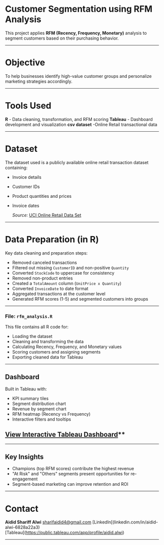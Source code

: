 # Customer Segmentation using RFM Analysis

This project applies **RFM (Recency, Frequency, Monetary)** analysis to segment customers based on their purchasing behavior.

---

# Objective

To help businesses identify high-value customer groups and personalize marketing strategies accordingly.

---

# Tools Used

**R** - Data cleaning, transformation, and RFM scoring
**Tableau** - Dashboard development and visualization
**csv dataset** -Online Retail transactional data

---

# Dataset

The dataset used is a publicly available online retail transaction dataset containing:
- Invoice details
- Customer IDs
- Product quantities and prices
- Invoice dates

  *Source:* [UCI Online Retail Data Set](https://archive.ics.uci.edu/ml/datasets/online+retail)

---

   # Data Preparation (in R)

  Key data cleaning and preparation steps:
  - Removed canceled transactions
  - Filtered out missing `CustomerID` and non-positive `Quantity`
  - Converted `StockCode` to uppercase for consistency
  - Removed non-product entries
  - Created a `TotalAmount` column (`UnitPrice x Quantity`)
  - Converted `InvoiceDate` to date format
  - Aggregated transactions at the customer level
  - Generated RFM scores (1-5) and segmented customers into groups

---

### File: `rfm_analysis.R`

This file contains all R code for:
- Loading the dataset
- Cleaning and transforming the data
- Calculating Recency, Frequency, and Monetary values
- Scoring customers and assigning segments
- Exporting cleaned data for Tableau

---

## Dashboard

Built in Tableau with:
- KPI summary tiles
- Segment distribution chart
- Revenue by segment chart
- RFM heatmap (Recency vs Frequency)
- Interactive filters and tooltips

## [View Interactive Tableau Dashboard](https://public.tableau.com/views/CustomerSegmentationDashboardusingRFMAnalysis/RFMAnalysis?:language=en-US&:sid=&:redirect=auth&:display_count=n&:origin=viz_share_link)**

---

## Key Insights
- Champions (top RFM scores) contribute the highest revenue
- "At Risk" and "Others" segments present opportunities for re-engagement
- Segment-based marketing can improve retention and ROI

 ---
 
# Contact

**Aidid Shariff Alwi**
sharifaidid4@gmail.com
[LinkedIn[(linkedin.com/in/aidid-alwi-6828a22a3)
[Tableau[(https://public.tableau.com/app/profile/aidid.alwi)

---
